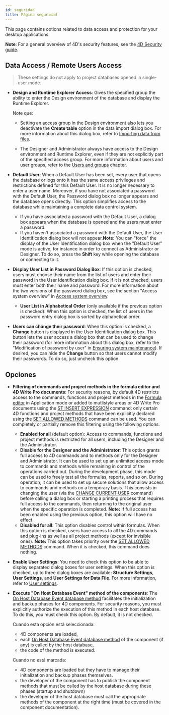 ```yaml
---
id: seguridad
title: Página seguridad
---
```


This page contains options related to data access and protection for your desktop applications.

**Note**: For a general overview of 4D's security features, see the [4D Security guide](https://blog.4d.com/4d-security-guide/).

## Data Access / Remote Users Access

> These settings do not apply to project databases opened in single-user mode.

-   **Design and Runtime Explorer Access**: Gives the specified group the ability to enter the Design environment of the database and display the Runtime Explorer.

    Note que:
    -   Setting an access group in the Design environment also lets you deactivate the **Create table** option in the data import dialog box. For more information about this dialog box, refer to [Importing data from files](https://doc.4d.com/4Dv19/4D/19/Importing-data-from-files.300-5416859.en.html).

    -   The Designer and Administrator always have access to the Design environment and Runtime Explorer, even if they are not explicitly part of the specified access group. For more information about users and user groups, refer to the [Users and groups](https://doc.4d.com/4Dv19/4D/19/Users-and-groups.200-5416628.en.html) chapter.

-   **Default User**: When a Default User has been set, every user that opens the database or logs onto it has the same access privileges and restrictions defined for this Default User. It is no longer necessary to enter a user name. Moreover, if you have not associated a password with the Default User, the Password dialog box no longer appears and the database opens directly. This option simplifies access to the database while maintaining a complete data control system.

    -   If you have associated a password with the Default User, a dialog box appears when the database is opened and the users must enter a password.
    -   If you haven't associated a password with the Default User, the User Identification dialog box will not appear.**Note:** You can "force" the display of the User Identification dialog box when the "Default User" mode is active, for instance in order to connect as Administrator or Designer. To do so, press the **Shift** key while opening the database or connecting to it.

-   **Display User List in Password Dialog Box**: If this option is checked, users must choose their name from the list of users and enter their password in the User Identification dialog box. If it is not checked, users must enter both their name and password. For more information about the two versions of the password dialog box, see the section "Access system overview" in [Access system overview](https://doc.4d.com/4Dv19/4D/19/Access-system-overview.300-5416896.en.html).

    -   **User List in Alphabetical Order** (only available if the previous option is checked): When this option is checked, the list of users in the password entry dialog box is sorted by alphabetical order.

-   **Users can change their password**: When this option is checked, a **Change** button is displayed in the User Identification dialog box. This button lets the user access a dialog box that can be used to change their password (for more information about this dialog box, refer to the "Modification of password by user" in [Ensuring system maintenance](https://doc.4d.com/4Dv19/4D/19/Access-system-overview.300-5416896.en.html)). If desired, you can hide the **Change** button so that users cannot modify their passwords. To do so, just uncheck this option.

## Opciones

-   **Filtering of commands and project methods in the formula editor and 4D Write Pro documents**: For security reasons, by default 4D restricts access to the commands, functions and project methods in the [Formula editor](https://doc.4d.com/4Dv19/4D/19/Formula-editor.200-5416596.en.html) in Application mode or added to mutlistyle areas or 4D Write Pro documents using the [ST INSERT EXPRESSION](https://doc.4d.com/4dv19R/help/command/en/page1281.html) command: only certain 4D functions and project methods that have been explicitly declared using the [SET ALLOWED METHODS](https://doc.4d.com/4dv19R/help/command/en/page805.html) command can be used. You can completely or partially remove this filtering using the following options.
    -   **Enabled for all** (default option): Access to commands, functions and project methods is restricted for all users, including the Designer and the Administrator.
    -   **Disable for the Designer and the Administrator**: This option grants full access to 4D commands and to methods only for the Designer and Administrator. It can be used to set up an unlimited access mode to commands and methods while remaining in control of the operations carried out. During the development phase, this mode can be used to freely test all the formulas, reports, and so on. During operation, it can be used to set up secure solutions that allow access to commands and methods on a temporary basis. This consists in changing the user (via the [CHANGE CURRENT USER](https://doc.4d.com/4dv19R/help/command/en/page289.html) command) before calling a dialog box or starting a printing process that requires full access to the commands, then returning to the original user when the specific operation is completed. **Note:** If full access has been enabled using the previous option, this option will have no effect.
    -   **Disabled for all**: This option disables control within formulas. When this option is checked, users have access to all the 4D commands and plug-ins as well as all project methods (except for invisible ones). **Note:** This option takes priority over the [SET ALLOWED METHODS](https://doc.4d.com/4dv19R/help/command/en/page805.html) command. When it is checked, this command does nothing.

-   **Enable User Settings**: You need to check this option to be able to display separated dialog boxes for user settings. When this option is checked, up to three dialog boxes are available: **Structure Settings**, **User Settings**, and **User Settings for Data File**. For more information, refer to [User settings](overview.md#user-settings).

-   **Execute "On Host Database Event" method of the components**: The [On Host Database Event database method](https://doc.4d.com/4D-Language-Reference-19-R4/Database-Methods/On-Host-Database-Event-database-method.301-5739713.en.html) facilitates the initialization and backup phases for 4D components. For security reasons, you must explicitly authorize the execution of this method in each host database. To do this, you must check this option. By default, it is not checked.

    Cuando esta opción está seleccionada:
    * 4D components are loaded,
    * each [On Host Database Event database method](https://doc.4d.com/4Dv19/4D/19.1/On-Host-Database-Event-database-method.301-5653908.en.html) of the component (if any) is called by the host database,
    * the code of the method is executed.

    Cuando no está marcada:
    * 4D components are loaded but they have to manage their initialization and backup phases themselves.
    * the developer of the component has to publish the component methods that must be called by the host database during these phases (startup and shutdown)
    * the developer of the host database must call the appropriate methods of the component at the right time (must be covered in the component documentation).